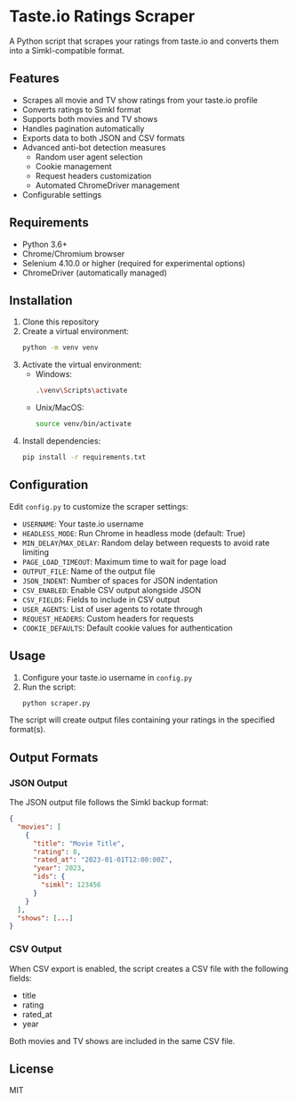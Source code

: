 # Taste.io Ratings Scraper

A Python script that scrapes your ratings from taste.io and converts them into a Simkl-compatible format.

## Features

- Scrapes all movie and TV show ratings from your taste.io profile
- Converts ratings to Simkl format
- Supports both movies and TV shows
- Handles pagination automatically
- Exports data to both JSON and CSV formats
- Advanced anti-bot detection measures
  - Random user agent selection
  - Cookie management
  - Request headers customization
  - Automated ChromeDriver management
- Configurable settings

## Requirements

- Python 3.6+
- Chrome/Chromium browser
- Selenium 4.10.0 or higher (required for experimental options)
- ChromeDriver (automatically managed)

## Installation

1. Clone this repository
2. Create a virtual environment:
   ```bash
   python -m venv venv
   ```
3. Activate the virtual environment:
   - Windows:
     ```bash
     .\venv\Scripts\activate
     ```
   - Unix/MacOS:
     ```bash
     source venv/bin/activate
     ```
4. Install dependencies:
   ```bash
   pip install -r requirements.txt
   ```

## Configuration

Edit `config.py` to customize the scraper settings:

- `USERNAME`: Your taste.io username
- `HEADLESS_MODE`: Run Chrome in headless mode (default: True)
- `MIN_DELAY`/`MAX_DELAY`: Random delay between requests to avoid rate limiting
- `PAGE_LOAD_TIMEOUT`: Maximum time to wait for page load
- `OUTPUT_FILE`: Name of the output file
- `JSON_INDENT`: Number of spaces for JSON indentation
- `CSV_ENABLED`: Enable CSV output alongside JSON
- `CSV_FIELDS`: Fields to include in CSV output
- `USER_AGENTS`: List of user agents to rotate through
- `REQUEST_HEADERS`: Custom headers for requests
- `COOKIE_DEFAULTS`: Default cookie values for authentication

## Usage

1. Configure your taste.io username in `config.py`
2. Run the script:
   ```bash
   python scraper.py
   ```

The script will create output files containing your ratings in the specified format(s).

## Output Formats

### JSON Output

The JSON output file follows the Simkl backup format:

```json
{
  "movies": [
    {
      "title": "Movie Title",
      "rating": 8,
      "rated_at": "2023-01-01T12:00:00Z",
      "year": 2023,
      "ids": {
        "simkl": 123456
      }
    }
  ],
  "shows": [...]
}
```

### CSV Output

When CSV export is enabled, the script creates a CSV file with the following fields:
- title
- rating
- rated_at
- year

Both movies and TV shows are included in the same CSV file.

## License

MIT